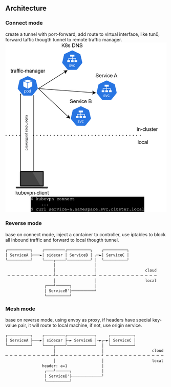 ## Architecture
### Connect mode
create a tunnel with port-forward, add route to virtual interface, like tun0, forward taffic thougth tunnel to remote traffic manager.  
![connect-mode](/docs/en/images/connect-mode.drawio.svg)

### Reverse mode
base on connect mode, inject a container to controller, use iptables to block all inbound traffic and forward to local thougth tunnel.

```text
┌──────────┐    ┌─────────┌──────────┐    ┌──────────┐
│ ServiceA ├───►│ sidecar │ ServiceB │ ┌─►│ ServiceC │
└──────────┘    └────┌────┘──────────┘ │  └──────────┘
                     │                 │
                     │                 │                     cloud
 ─ ─ ─ ─ ─ ─ ─ ─ ─ ─ ┘─ ─ ─ ─ ─ ─ ─ ─ ─┘ ─ ─ ─ ─ ─ ─ ─ ─ ─ ─ ─ ─ ─
                     │                 │                     local
                 ┌───┘──────┐          │
                 │ ServiceB'├──────────┘
                 └──────────┘
```

### Mesh mode
base on reverse mode, using envoy as proxy, if headers have special key-value pair, it will route to local machine, if not, use origin service.
```text
┌──────────┐    ┌─────────┌────────────┐     ┌──────────┐
│ ServiceA ├───►│ sidecar ├─► ServiceB │─►┌─►│ ServiceC │
└──────────┘    └────┌────┘────────────┘  │  └──────────┘
                     │                    │                     cloud
─ ─ ─ ─ ─ ─ ─ ─ ─ ─ ─┘─ ─ ─ ─ ─ ─ ─ ─ ─ ─ ┘ ─ ─ ─ ─ ─ ─ ─ ─ ─ ─ ─ ─ ─
                     │                    │                     local
                header: a=1               │
                 ┌───┘──────┐             │
                 │ ServiceB'├─────────────┘
                 └──────────┘
```
